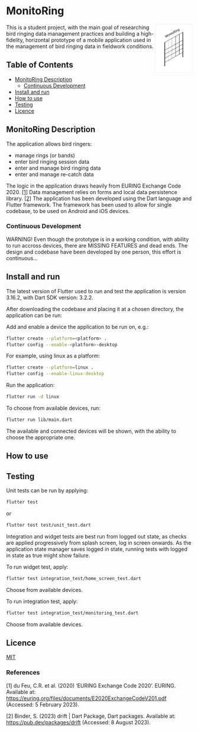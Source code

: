 # MonitoRing

<img src="assets/images/mon_ring_logo.png" align="right"
     alt="MonitoRing project logo." width="100" height="130">

This is a student project, with the main goal of researching bird ringing data management practices and building a high-fidelity, horizontal prototype of a mobile application used in the management of bird ringing data in fieldwork conditions.


## Table of Contents

- [MonitoRing Description](#monitoring-description)
  - [Continuous Development](#continuous-development)
- [Install and run](#install-and-run)
- [How to use](#how-to-use)
- [Testing](#testing)
- [Licence](#licence)

## MonitoRing Description

The application allows bird ringers:

- manage rings (or bands)
- enter bird ringing session data
- enter and manage bird ringing data
- enter and manage re-catch data

The logic in the application draws heavily from EURING Exchange Code 2020. [[1]](#1) Data management relies on forms and local data persistence library. [[2]](#2) The application has been developed using the Dart language and Flutter framework. The framework has been used to allow for single codebase, to be used on Android and iOS devices.

### Continuous Development

WARNING! Even though the prototype is in a working condition, with ability to run accross devices, there are MISSING FEATURES and dead ends. The design and codebase have been developed by one person, this effort is continuous...

## Install and run

The latest version of Flutter used to run and test the application is version 3.16.2, with Dart SDK version: 3.2.2.

After downloading the codebase and placing it at a chosen directory, the application can be run:

Add and enable a device the application to be run on, e.g.:

```bash
flutter create --platform=<platform> .
flutter config --enable-<platform>-desktop
```

For example, using linux as a platform:

```bash
flutter create --platform=linux .
flutter config --enable-linux-desktop
```

Run the application:

```bash
flutter run -d linux
```

To choose from available devices, run:

```bash
flutter run lib/main.dart
```

The available and connected devices will be shown, with the ability to choose the appropriate one.

## How to use

## Testing

Unit tests can be run by applying:

```bash
flutter test
```

or

```bash
flutter test test/unit_test.dart
```

Integration and widget tests are best run from logged out state, as checks are applied progressively from splash screen, log in screen onwards. As the application state manager saves logged in state, running tests with logged in state as true might show failure.

To run widget test, apply:

```bash
flutter test integration_test/home_screen_test.dart
```

Choose from available devices.

To run integration test, apply:

```bash
flutter test integration_test/monitoring_test.dart
```

Choose from available devices.

## Licence

[MIT](https://choosealicense.com/licenses/mit/)

### References

<a id="1">[1] </a>du Feu, C.R. et al. (2020) ‘EURING Exchange Code 2020’. EURING. Available at: https://euring.org/files/documents/E2020ExchangeCodeV201.pdf (Accessed: 5 February 2023).

<a id="2">[2] </a>Binder, S. (2023) drift | Dart Package, Dart packages. Available at: https://pub.dev/packages/drift (Accessed: 8 August 2023).
